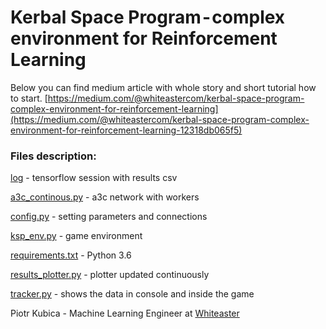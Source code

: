 # Kerbal Space Program - complex environment for Reinforcement Learning

Below you can find medium article with whole story and short tutorial how to start.
[https://medium.com/@whiteastercom/kerbal-space-program-complex-environment-for-reinforcement-learning](https://medium.com/@whiteastercom/kerbal-space-program-complex-environment-for-reinforcement-learning-12318db065f5)

### Files description:

[log](https://github.com/under-control/flytosky/tree/master/log) - tensorflow session with results csv

[a3c_continous.py](https://github.com/under-control/flytosky/blob/master/a3c_continous.py) - a3c network with workers

[config.py](https://github.com/under-control/flytosky/blob/master/config.py) - setting parameters and connections

[ksp_env.py](https://github.com/under-control/flytosky/blob/master/ksp_env.py) - game environment

[requirements.txt](https://github.com/under-control/flytosky/blob/master/requirements.txt) - Python 3.6

[results_plotter.py](https://github.com/under-control/flytosky/blob/master/results_plotter.py) - plotter updated continuously

[tracker.py](https://github.com/under-control/flytosky/blob/master/tracker.py) - shows the data in console and inside the game


Piotr Kubica - Machine Learning Engineer at [Whiteaster](https://whiteaster.com/)
